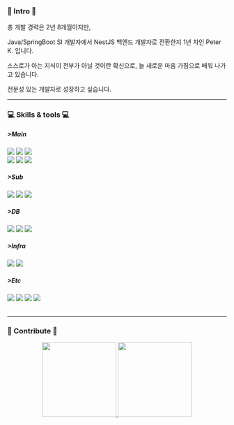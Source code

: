 ### 👋 Intro 👋
총 개발 경력은 2년 8개월이지만,

Java/SpringBoot SI 개발자에서 NestJS 백엔드 개발자로 전환한지 1년 차인 Peter K. 입니다.

스스로가 아는 지식이 전부가 아닐 것이란 확신으로, 늘 새로운 마음 가짐으로 배워 나가고 있습니다.

전문성 있는 개발자로 성장하고 싶습니다.

---
### 💻 Skills & tools 💻
##### >Main
<div>
  <img src="https://img.shields.io/badge/Typescript-%233178C6.svg?style=flat&logo=Typescript&logoColor=white">
  <img src="https://img.shields.io/badge/Nestjs-%23E0234E.svg?style=flat&logo=Nestjs&logoColor=white">
  <img src="https://img.shields.io/badge/TypeORM-%23FE0803.svg?style=flat&logo=TypeORM&logoColor=white">
</div>
<div>
  <img src="https://img.shields.io/badge/java-%23ED8B00.svg?style=flat&logo=java&logoColor=white">
  <img src="https://img.shields.io/badge/Spring%20Boot-6DB33F?style=flat&logo=Spring%20Boot&logoColor=white">
  <img src="https://img.shields.io/badge/Mybatis-E6CBA8?style=flat">
</div>

##### >Sub
<div>
  <img src="https://img.shields.io/badge/html5-E34F26?style=flat&logo=html5&logoColor=white">
  <img src="https://img.shields.io/badge/css3-%231572B6.svg?style=flat&logo=css3&logoColor=white">
  <img src="https://img.shields.io/badge/JavaScript-F7DF1E?style=flat&logo=JavaScript&logoColor=white">
</div>

##### >DB
<div>
  <img src="https://img.shields.io/badge/MariaDB-003545?style=flat&logo=MariaDB&logoColor=white">
  <img src="https://img.shields.io/badge/MySQL-4479A1?style=flat&logo=MySQL&logoColor=white">
  <img src="https://img.shields.io/badge/PostgreSQL-%234169E1?style=flat&logo=PostgreSQL&logoColor=white">
</div>

##### >Infra
<div>
  <img src="https://img.shields.io/badge/Amazon%20EC2-FE7A16.svg?style=flat&logo=Amazon%20EC2&logoColor=white">
  <img src="https://img.shields.io/badge/Amazon%20S3-FE7A16.svg?style=flat&logo=Amazon%20S3&logoColor=white">
</div>

##### >Etc
<div>
  <img src="https://img.shields.io/badge/Git-F05032?style=flat&logo=Git&logoColor=white">
  <img src="https://img.shields.io/badge/GitHub-181717?style=flat&logo=GitHub&logoColor=white">
  <img src="https://img.shields.io/badge/IntelliJ%20IDEA-2146C7?style=flat&logo=IntelliJ%20IDEA&logoColor=white">
  <img src="https://img.shields.io/badge/DataGrip-%23000000?style=flat&logo=DataGrip&logoColor=white">
</div>
<Br>


---
### 📝 Contribute 📝
<div align="center">
  <a href="https://github.com/supra1nova/supra1nova#readme">
    <img src="https://github-readme-stats-sigma-five.vercel.app/api?username=supra1nova&show_icons=true&theme=dracula" height="170px />
  </a>
  <a href="https://github.com/supra1nova/supra1nova#readme">
    <img src="https://github-readme-stats-sigma-five.vercel.app/api/top-langs/?username=supra1nova&hide=css&exclude_repo=elice_second_project,elice-bucks&layout=compact" height="170px">
  </a>
</div>


<!--
**supra1nova/supra1nova** is a ✨ _special_ ✨ repository because its `README.md` (this file) appears on your GitHub profile.

Here are some ideas to get you started:
👋
- 🔭 I’m currently working on ...
- 🌱 I’m currently learning ...
- 👯 I’m looking to collaborate on ...
- 🤔 I’m looking for help with ...
- 💬 Ask me about ...
- 📫 How to reach me: ...
- 😄 Pronouns: ...
- ⚡ Fun fact: ...
-->
